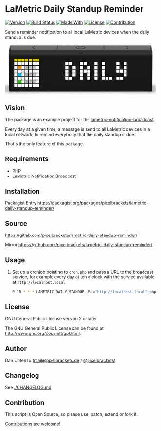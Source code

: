 # LaMetric Daily Standup Reminder

[![Version](https://img.shields.io/packagist/v/pixelbrackets/lametric-daily-standup-reminder.svg?style=flat-square)](https://packagist.org/packages/pixelbrackets/lametric-daily-standup-reminder/)
[![Build Status](https://img.shields.io/gitlab/pipeline/pixelbrackets/lametric-daily-standup-reminder?style=flat-square)](https://gitlab.com/pixelbrackets/lametric-daily-standup-reminder/pipelines)
[![Made With](https://img.shields.io/badge/made_with-php-blue?style=flat-square)](https://gitlab.com/pixelbrackets/lametric-daily-standup-reminder#requirements)
[![License](https://img.shields.io/badge/license-gpl--2.0--or--later-blue.svg?style=flat-square)](https://spdx.org/licenses/GPL-2.0-or-later.html)
[![Contribution](https://img.shields.io/badge/contributions_welcome-%F0%9F%94%B0-brightgreen.svg?labelColor=brightgreen&style=flat-square)](https://gitlab.com/pixelbrackets/lametric-daily-standup-reminder/-/blob/master/CONTRIBUTING.md)

Send a reminder notification to all local LaMetric devices when
the daily standup is due.

![Screenshot](./docs/screenshot.png)

## Vision

The package is an example project for the
[lametric-notification-broadcast](https://gitlab.com/pixelbrackets/lametric-notification-broadcast).

Every day at a given time, a message is send to all LaMetric devices in a local
network, to remind everybody that the daily standup is due.

That's the only feature of this package.

## Requirements

- PHP
- [LaMetric Notification Broadcast](https://gitlab.com/pixelbrackets/lametric-notification-broadcast)

## Installation

Packagist Entry https://packagist.org/packages/pixelbrackets/lametric-daily-standup-reminder/

## Source

https://gitlab.com/pixelbrackets/lametric-daily-standup-reminder/

Mirror https://github.com/pixelbrackets/lametric-daily-standup-reminder/

## Usage

1. Set up a cronjob pointing to `cron.php` and pass a URL to the broadcast
   service, for example every day at ten o'clock with the service
   available at `http://localhost.local`
   ```bash
   0 10 * * * LAMETRIC_DAILY_STANDUP_URL="http://localhost.local" php /var/www/lametric/cron.php > /dev/null 2>&1
   ```

## License

GNU General Public License version 2 or later

The GNU General Public License can be found at http://www.gnu.org/copyleft/gpl.html.

## Author

Dan Untenzu (<mail@pixelbrackets.de> / [@pixelbrackets](https://pixelbrackets.de))

## Changelog

See [./CHANGELOG.md](CHANGELOG.md)

## Contribution

This script is Open Source, so please use, patch, extend or fork it.

[Contributions](CONTRIBUTING.md) are welcome!
